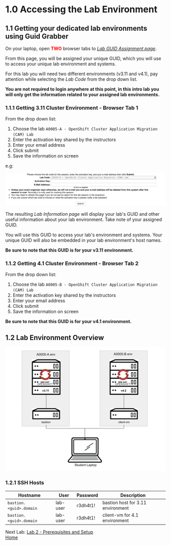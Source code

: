 <a id="markdown-accessing-lab-environment" name="accessing-lab-environment"></a>
# 1.0 Accessing the Lab Environment

## 1.1 Getting your dedicated lab environments using Guid Grabber

On your laptop, open <span style="color:red">**TWO**</span> browser tabs to [*Lab GUID Assignment page*](https://www.opentlc.com/gg/gg.cgi?profile=generic_tester).

From this page, you will be assigned your unique GUID, which you will use to access your unique lab environment and systems.

For this lab you will need two different environments (v3.11 and v4.1), pay attention while selecting the *Lab Code* from the drop down list.

**You are not required to login anywhere at this point, in this intro lab you will only get the information related to your assigned lab environments.**

### 1.1.1 Getting 3.11 Cluster Environment - Browser Tab 1

From the drop down list:

1. Choose the lab `A0005-A - OpenShift Cluster Application Migration (CAM) Lab`
2. Enter the activation key shared by the instructors
3. Enter your email address
4. Click submit
5. Save the information on screen

e.g:

![Request Env GuidGrabber](screenshots/request-env-gg.png)

The resulting *Lab Information page* will display your lab's GUID and other useful information about your lab environment.
Take note of your assigned GUID.

You will use this GUID to access your lab's environment and systems.
Your unique GUID will also be embedded in your lab environment's host names.

**Be sure to note that this GUID is for your v3.11 environment.**

### 1.1.2 Getting 4.1 Cluster Environment - Browser Tab 2

From the drop down list:

1. Choose the lab `A0005-B - OpenShift Cluster Application Migration (CAM) Lab`
2. Enter the activation key shared by the instructors
3. Enter your email address
4. Click submit
5. Save the information on screen

**Be sure to note that this GUID is for your v4.1 environment.**

## 1.2 Lab Environment Overview

![Lab Environment Overview](screenshots/lab-env-overview.png)

### 1.2.1 SSH Hosts

| Hostname | User | Password | Description |
| ---- | ---- | ---- | ---- |
|`bastion.<guid>.domain` |lab-user | r3dh4t1!| bastion host for 3.11 environment |
|`bastion.<guid>.domain` |lab-user | r3dh4t1! | client-vm for 4.1 environment |

Next Lab: [Lab 2 - Prerequisites and Setup](./2.md)<br>
[Home](./README.md)
